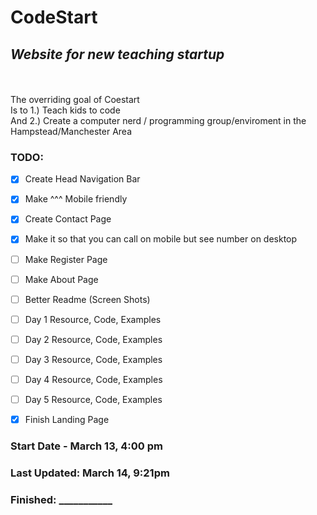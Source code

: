 # CodeStart
## _Website for new teaching startup_
<br>
<br>
The overriding goal of Coestart<br>
Is to 1.) Teach kids to code<br>
And 2.) Create a computer nerd / programming group/enviroment in the<br>
Hampstead/Manchester Area


### TODO:
- [x] Create Head Navigation Bar
- [x] Make ^^^ Mobile friendly
- [x] Create Contact Page
- [x] Make it so that you can call on mobile but see number on desktop
- [ ] Make Register Page
- [ ] Make About Page
- [ ] Better Readme (Screen Shots)
- [ ] Day 1 Resource, Code, Examples
- [ ] Day 2 Resource, Code, Examples
- [ ] Day 3 Resource, Code, Examples
- [ ] Day 4 Resource, Code, Examples
- [ ] Day 5 Resource, Code, Examples
- [x] Finish Landing Page



### Start Date - March 13, 4:00 pm

### Last Updated: March 14, 9:21pm

### Finished: ___________


